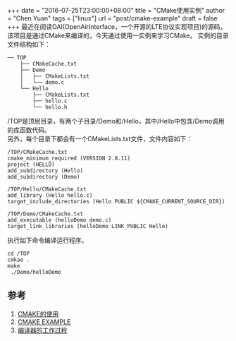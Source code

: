 +++
date = "2016-07-25T23:00:00+08:00"
title = "CMake使用实例"
author = "Chen Yuan"
tags = ["linux"]
url = "post/cmake-example"
draft = false
+++
最近在阅读OAI(OpenAirInterface，一个开源的LTE协议实现项目)的源码，该项目是通过CMake来编译的，今天通过使用一实例来学习CMake。
实例的目录文件结构如下：
```
── TOP
    ├── CMakeCache.txt
    ├── Demo
    │   ├── CMakeLists.txt
    │   └── demo.c
    └── Hello
        ├── CMakeLists.txt
        ├── hello.c
        └── hello.h
```
/TOP是顶层目录，有两个子目录/Demo和/Hello，其中/Hello中包含/Demo调用的库函数代码。    
另外，每个目录下都会有一个CMakeLists.txt文件，文件内容如下：
<!--more-->  
```
/TOP/CMakeCache.txt
cmake_minimum_required (VERSION 2.8.11)
project (HELLO)
add_subdirectory (Hello)
add_subdirectory (Demo)

```
```
/TOP/Hello/CMakeCache.txt
add_library (Hello hello.c)
target_include_directories (Hello PUBLIC ${CMAKE_CURRENT_SOURCE_DIR})
```
```
/TOP/Demo/CMakeCache.txt
add_executable (helloDemo demo.c)
target_link_libraries (helloDemo LINK_PUBLIC Hello)
```
执行如下命令编译运行程序。
```
cd /TOP
cmkae .
make
 ./Demo/helloDemo 
```

##  参考
1. [CMAKE的使用](http://blog.csdn.net/netnote/article/details/4051620)
2. [CMAKE EXAMPLE](https://cmake.org/examples/)
3. [编译器的工作过程](http://www.ruanyifeng.com/blog/2014/11/compiler.html)


